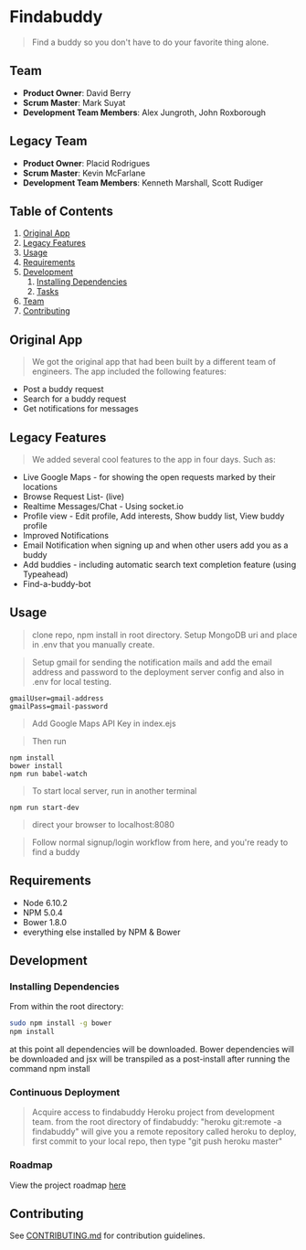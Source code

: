 # Findabuddy

> Find a buddy so you don't have to do your favorite thing alone.

## Team

  - __Product Owner__: David Berry
  - __Scrum Master__: Mark Suyat
  - __Development Team Members__: Alex Jungroth, John Roxborough

## Legacy Team

  - __Product Owner__: Placid Rodrigues
  - __Scrum Master__: Kevin McFarlane
  - __Development Team Members__: Kenneth Marshall, Scott Rudiger

## Table of Contents

1. [Original App](#Original-App)
1. [Legacy Features](#Legacy-Features)
1. [Usage](#Usage)
1. [Requirements](#requirements)
1. [Development](#development)
    1. [Installing Dependencies](#installing-dependencies)
    1. [Tasks](#tasks)
1. [Team](#team)
1. [Contributing](#contributing)

## Original App

> We got the original app that had been built by a different team of engineers. The app included the following features:

- Post a buddy request
- Search for a buddy request
- Get notifications for messages

## Legacy Features

> We added several cool features to the app in four days. Such as:

- Live Google Maps - for showing the open requests marked by their locations
- Browse Request List- (live)
- Realtime Messages/Chat - Using socket.io
- Profile view - Edit profile, Add interests, Show buddy list, View buddy profile
- Improved Notifications
- Email Notification when signing up and when other users add you as a buddy
- Add buddies - including automatic search text completion feature (using Typeahead)
- Find-a-buddy-bot

## Usage

> clone repo, npm install in root directory.  Setup MongoDB uri and place in .env that you manually create.

> Setup gmail for sending the notification mails and add the email address and password to the deployment server config and also in .env for local testing.

```
gmailUser=gmail-address
gmailPass=gmail-password
```

> Add Google Maps API Key in index.ejs

> Then run

```
npm install
bower install
npm run babel-watch
```

> To start local server, run in another terminal

```
npm run start-dev
```

> direct your browser to localhost:8080

> Follow normal signup/login workflow from here, and you're ready to find a buddy

## Requirements

- Node 6.10.2
- NPM 5.0.4
- Bower 1.8.0
- everything else installed by NPM & Bower

## Development

### Installing Dependencies

From within the root directory:

```sh
sudo npm install -g bower
npm install
```
at this point all dependencies will be downloaded. Bower dependencies will be downloaded and jsx will be transpiled as a post-install after running
the command npm install

### Continuous Deployment
>Acquire access to findabuddy Heroku project from development team.
>from the root directory of findabuddy: "heroku git:remote -a findabuddy" will give you a remote repository called heroku
>to deploy, first commit to your local repo, then type "git push heroku master"

### Roadmap

View the project roadmap [here](https://github.com/hrr24-melmac/Findabuddy/issues)


## Contributing

See [CONTRIBUTING.md](CONTRIBUTING.md) for contribution guidelines.
